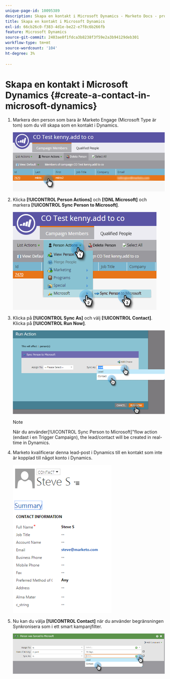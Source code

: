 ```yaml
---
unique-page-id: 10095389
description: Skapa en kontakt i Microsoft Dynamics - Marketo Docs - produktdokumentation
title: Skapa en kontakt i Microsoft Dynamics
exl-id: 66cb26c0-f383-4d1e-be22-e7f8c6b266fb
feature: Microsoft Dynamics
source-git-commit: 2403ae0f1fdca3b8238f3f59e2a3b94129deb301
workflow-type: tm+mt
source-wordcount: '104'
ht-degree: 3%

---
```


# Skapa en kontakt i Microsoft Dynamics {#create-a-contact-in-microsoft-dynamics}

1. Markera den person som bara är Marketo Engage (Microsoft Type är tom) som du vill skapa som en kontakt i Dynamics.

   ![](assets/one.png)

1. Klicka **[!UICONTROL Person Actions]** och **[!DNL Microsoft]** och markera **[!UICONTROL Sync Person to Microsoft]**.

   ![](assets/two.png)

1. Klicka på **[!UICONTROL Sync As]** och välj **[!UICONTROL Contact]**. Klicka på **[!UICONTROL Run Now]**.

   ![](assets/three.png)

   >[!NOTE]
   >
   >När du använder[!UICONTROL Sync Person to Microsoft]&quot;flow action (endast i en Trigger Campaign), the lead/contact will be created in real-time in Dynamics.

1. Marketo kvalificerar denna lead-post i Dynamics till en kontakt som inte är kopplad till något konto i Dynamics.

   ![](assets/image2015-10-23-9-3a43-3a33.png)

1. Nu kan du välja **[!UICONTROL Contact]** när du använder begränsningen Synkronisera som i ett smart kampanjfilter.

   ![](assets/five.png)
